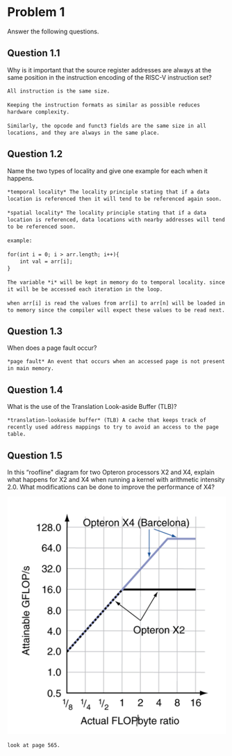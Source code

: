 # Problem 1

Answer the following questions.

## Question 1.1

Why is it important that the source register addresses are always at the same position in the instruction encoding of the RISC-V instruction set?

    All instruction is the same size.

    Keeping the instruction formats as similar as possible reduces hardware complexity.

    Similarly, the opcode and funct3 fields are the same size in all locations, and they are always in the same place.


## Question 1.2

Name the two types of locality and give one example for each when it happens.

    *temporal locality* The locality principle stating that if a data location is referenced then it will tend to be referenced again soon.

    *spatial locality* The locality principle stating that if a data location is referenced, data locations with nearby addresses will tend to be referenced soon.

    example:

    for(int i = 0; i > arr.length; i++){
        int val = arr[i];
    }

    The variable *i* will be kept in memory do to temporal locality. since it will be be accessed each iteration in the loop. 

    when arr[i] is read the values from arr[i] to arr[n] will be loaded in to memory since the compiler will expect these values to be read next. 

## Question 1.3

When does a page fault occur?

    *page fault* An event that occurs when an accessed page is not present in main memory.

## Question 1.4

What is the use of the Translation Look-aside Buffer (TLB)?


    *translation-lookaside buffer* (TLB) A cache that keeps track of recently used address mappings to try to avoid an access to the page table.

## Question 1.5

In this “roofline" diagram for two Opteron processors X2 and X4, explain what happens for X2 and X4 when running a kernel with arithmetic intensity 2.0.
What modifications can be done to improve the performance of X4?

![Alt text](img/Screenshot%202022-11-24%20at%2020.14.32.png)

    look at page 565.

    